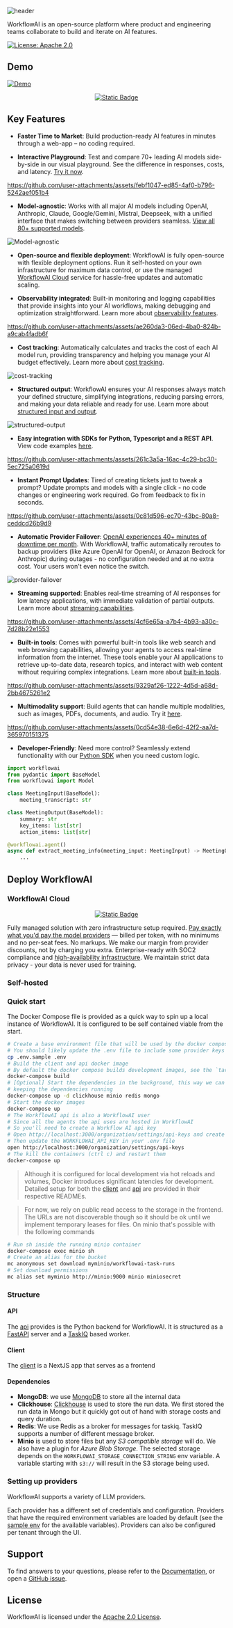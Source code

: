![header](/assets/readme-header.png)

WorkflowAI is an open-source platform where product and engineering teams collaborate to build and iterate on AI features.

[![License: Apache 2.0](https://img.shields.io/badge/License-Apache_2.0-blue.svg)](https://opensource.org/licenses/Apache-2.0)

## Demo

[![Demo](/assets/describe.gif)](https://workflowai.com/docs/agents/meeting-transcript-analysis/1?showDiffMode=false&show2ColumnLayout=false&taskRunId2=019626e2-fe11-710a-a615-294c9ca81af6&taskRunId1=019626e2-fe0b-73b0-113e-b0742bf20244&versionId=204602901276db01d774a469db3aeea9&taskRunId3=019626e3-399a-7312-81a7-b7ae664529c5)

<div align="center">
    <a href="https://workflowai.com/docs/agents/meeting-transcript-analysis/1?showDiffMode=false&show2ColumnLayout=false&taskRunId2=019626e2-fe11-710a-a615-294c9ca81af6&taskRunId1=019626e2-fe0b-73b0-113e-b0742bf20244&versionId=204602901276db01d774a469db3aeea9&taskRunId3=019626e3-399a-7312-81a7-b7ae664529c5" target="_blank">
        <img alt="Static Badge" src="https://img.shields.io/badge/»%20Explore%20this%20demo%20and%20try%20different%20models-8A2BE2?&color=white">
    </a>
</div>

## Key Features

- **Faster Time to Market**: Build production-ready AI features in minutes through a web-app – no coding required.

- **Interactive Playground**: Test and compare 70+ leading AI models side-by-side in our visual playground. See the difference in responses, costs, and latency. [Try it now](https://workflowai.com/docs/agents/flight-info-extractor/1?versionId=b9cf227a9a2e3c90f02ca98a59cd88cf&showDiffMode=false&show2ColumnLayout=false&taskRunId1=0195ee60-6fda-71c1-5f2f-5713168b43e6&taskRunId3=01961b95-8ac7-718c-e17d-2603af7f3708&taskRunId2=0195ee60-6eac-70cd-7bd5-25fddaf31309).

https://github.com/user-attachments/assets/febf1047-ed85-4af0-b796-5242aef051b4

- **Model-agnostic**: Works with all major AI models including OpenAI, Anthropic, Claude, Google/Gemini, Mistral, Deepseek, with a unified interface that makes switching between providers seamless. [View all 80+ supported models](https://workflowai.com/docs/agents/flight-info-extractor/1).

![Model-agnostic](https://github.com/user-attachments/assets/fa9ba9bb-4eed-422a-93c0-ccfc02dcdc86)

- **Open-source and flexible deployment**: WorkflowAI is fully open-source with flexible deployment options. Run it self-hosted on your own infrastructure for maximum data control, or use the managed [WorkflowAI Cloud](https://docs.workflowai.com/workflowai-cloud/introduction) service for hassle-free updates and automatic scaling.

- **Observability integrated**: Built-in monitoring and logging capabilities that provide insights into your AI workflows, making debugging and optimization straightforward. Learn more about [observability features](https://docs.workflowai.com/concepts/runs).

https://github.com/user-attachments/assets/ae260da3-06ed-4ba0-824b-a9cab4fadb6f

- **Cost tracking**: Automatically calculates and tracks the cost of each AI model run, providing transparency and helping you manage your AI budget effectively. Learn more about [cost tracking](https://docs.workflowai.com/features/monitoring).

![cost-tracking](https://github.com/user-attachments/assets/a5d2b3d5-5237-4d86-9536-b618e663bff9)

- **Structured output**: WorkflowAI ensures your AI responses always match your defined structure, simplifying integrations, reducing parsing errors, and making your data reliable and ready for use. Learn more about [structured input and output](https://docs.workflowai.com/concepts/schemas).

![structured-output](https://github.com/user-attachments/assets/9331e7d0-72f4-48e5-bd2f-10c6a5f5f5e1)

- **Easy integration with SDKs for Python, Typescript and a REST API**. View code examples [here](https://workflowai.com/docs/agents/flight-info-extractor/1).

https://github.com/user-attachments/assets/261c3a5a-16ac-4c29-bc30-5ec725a0619d

- **Instant Prompt Updates**: Tired of creating tickets just to tweak a prompt? Update prompts and models with a single click - no code changes or engineering work required. Go from feedback to fix in seconds.

https://github.com/user-attachments/assets/0c81d596-ec70-43bc-80a8-ceddcd26b9d9

- **Automatic Provider Failover**: [OpenAI experiences 40+ minutes of downtime per month](https://status.openai.com). With WorkflowAI, traffic automatically reroutes to backup providers (like Azure OpenAI for OpenAI, or Amazon Bedrock for Anthropic) during outages - no configuration needed and at no extra cost. Your users won't even notice the switch.

![provider-failover](https://github.com/user-attachments/assets/a9929043-70d8-4199-ac0d-ba5074f2b7cc)

- **Streaming supported**: Enables real-time streaming of AI responses for low latency applications, with immediate validation of partial outputs. Learn more about [streaming capabilities](https://docs.workflowai.com/features/code#streaming).

https://github.com/user-attachments/assets/4cf6e65a-a7b4-4b93-a30c-7d28b22e1553

- **Built-in tools**: Comes with powerful built-in tools like web search and web browsing capabilities, allowing your agents to access real-time information from the internet. These tools enable your AI applications to retrieve up-to-date data, research topics, and interact with web content without requiring complex integrations. Learn more about [built-in tools](https://docs.workflowai.com/concepts/tools).

https://github.com/user-attachments/assets/9329af26-1222-4d5d-a68d-2bb4675261e2

- **Multimodality support**: Build agents that can handle multiple modalities, such as images, PDFs, documents, and audio. Try it [here](https://workflowai.com/docs/agents/pdf-answer-bot/1?versionId=db4cf825a65eaab3d3b7f6543a78ece1&showDiffMode=false&show2ColumnLayout=false&taskRunId2=0195d8b6-ed8b-7190-b71d-53bfc9782e6b&taskRunId3=0195d8b6-ed93-736f-c53d-50e284a1038a&taskRunId1=01961b9a-915a-7075-a353-2cebb452aeea).

https://github.com/user-attachments/assets/0cd54e38-6e6d-42f2-aa7d-365970151375

- **Developer-Friendly**: Need more control? Seamlessly extend functionality with our [Python SDK](https://github.com/workflowai/python-sdk) when you need custom logic.

```python
import workflowai
from pydantic import BaseModel
from workflowai import Model

class MeetingInput(BaseModel):
    meeting_transcript: str

class MeetingOutput(BaseModel):
    summary: str
    key_items: list[str]
    action_items: list[str]

@workflowai.agent()
async def extract_meeting_info(meeting_input: MeetingInput) -> MeetingOutput:
    ...

```

## Deploy WorkflowAI

### WorkflowAI Cloud

<div align="center">
    <a href="https://workflowai.com" target="_blank">
        <img alt="Static Badge" src="https://img.shields.io/badge/»%20Sign%20up%20for%20WorkflowAI%20Cloud-8A2BE2?&color=orange">
    </a>
</div>

Fully managed solution with zero infrastructure setup required. [Pay exactly what you'd pay the model providers](https://docs.workflowai.com/workflowai-cloud/pricing) — billed per token, with no minimums and no per-seat fees. No markups. We make our margin from provider discounts, not by charging you extra. Enterprise-ready with SOC2 compliance and [high-availability infrastructure](https://docs.workflowai.com/workflowai-cloud/reliability). We maintain strict data privacy - your data is never used for training.

### Self-hosted

### Quick start

The Docker Compose file is provided as a quick way to spin up a local instance of WorkflowAI.
It is configured to be self contained viable from the start.

```sh
# Create a base environment file that will be used by the docker compose
# You should likely update the .env file to include some provider keys
cp .env.sample .env
# Build the client and api docker image
# By default the docker compose builds development images, see the `target` keys
docker-compose build
# [Optional] Start the dependencies in the background, this way we can shut down the app while
# keeping the dependencies running
docker-compose up -d clickhouse minio redis mongo
# Start the docker images
docker-compose up
# The WorkflowAI api is also a WorkflowAI user
# Since all the agents the api uses are hosted in WorkflowAI
# So you'll need to create a Workflow AI api key
# Open http://localhost:3000/organization/settings/api-keys and create an api key
# Then update the WORKFLOWAI_API_KEY in your .env file
open http://localhost:3000/organization/settings/api-keys
# The kill the containers (ctrl c) and restart them
docker-compose up
```

> Although it is configured for local development via hot reloads and volumes, Docker introduces significant
> latencies for development. Detailed setup for both the [client](./client/README.md) and [api](./api/README.md)
> are provided in their respective READMEs.

> For now, we rely on public read access to the storage in the frontend. The URLs are not discoverable though so it should be ok until we implement temporary leases for files.
> On minio that's possible with the following commands

```sh
# Run sh inside the running minio container
docker-compose exec minio sh
# Create an alias for the bucket
mc anonymous set download myminio/workflowai-task-runs
# Set download permissions
mc alias set myminio http://minio:9000 minio miniosecret
```

### Structure

#### API

The [api](./api/README.md) provides is the Python backend for WorkflowAI. It is structured
as a [FastAPI](https://fastapi.tiangolo.com/) server and
a [TaskIQ](https://github.com/taskiq-python/taskiq) based worker.

#### Client

The [client](./client/README.md) is a NextJS app that serves as a frontend

#### Dependencies

- **MongoDB**: we use [MongoDB](https://www.mongodb.com/) to store all the internal data
- **Clickhouse**: [Clickhouse](https://clickhouse.com/) is used to store the run data. We
  first stored the run data in Mongo but it quickly got out of hand with storage costs
  and query duration.
- **Redis**: We use Redis as a broker for messages for taskiq. TaskIQ supports a number
  of different message broker.
- **Minio** is used to store files but any _S3 compatible storage_ will do. We also have a plugin for _Azure Blob Storage_.
  The selected storage depends on the `WORKFLOWAI_STORAGE_CONNECTION_STRING` env variable. A variable starting with
  `s3://` will result in the S3 storage being used.

### Setting up providers

WorkflowAI supports a variety of LLM providers.

Each provider has a different set of credentials and configuration. Providers that have the required environment
variables are loaded by default (see the [sample env](.env.sample) for the available variables). Providers can also be configured per tenant through the UI.


## Support

To find answers to your questions, please refer to the [Documentation](https://docs.workflowai.com), or open a [GitHub issue](https://github.com/workflowai/workflowai/issues).

## License

WorkflowAI is licensed under the [Apache 2.0 License](./LICENSE).
